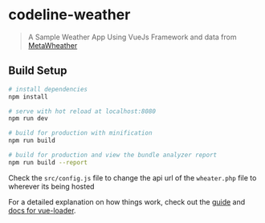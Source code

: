 # codeline-weather

> A Sample Weather App Using VueJs Framework and data from [MetaWheather](https://www.metaweather.com/api/)

## Build Setup

``` bash
# install dependencies
npm install

# serve with hot reload at localhost:8080
npm run dev

# build for production with minification
npm run build

# build for production and view the bundle analyzer report
npm run build --report
```

Check the `src/config.js` file to change the api url of the `wheater.php` file to wherever its being hosted

For a detailed explanation on how things work, check out the [guide](http://vuejs-templates.github.io/webpack/) and [docs for vue-loader](http://vuejs.github.io/vue-loader).
